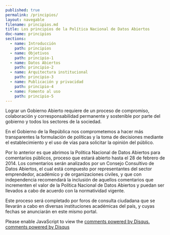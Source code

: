 ```yaml
---
published: true
permalink: /principios/
layout: navegable
filename: principios.md
title: Los principios de la Política Nacional de Datos Abiertos
doc-name: principios
sections:
  - name: Introducción
    path: principios
  - name: Objetivos
    path: principio-1
  - name: Datos Abiertos
    path: principio-2
  - name: Arquitectura institucional
    path: principio-3
  - name: Publicación y privacidad
    path: principio-4
  - name: Fomento al uso
    path: principio-5
---
```


Lograr un Gobierno Abierto requiere de un proceso de compromiso, colaboración y corresponsabilidad permanente y sostenible por parte del gobierno y todos los sectores de la sociedad. 

En el Gobierno de la República nos comprometemos a hacer más transparentes la formulación de políticas y la toma de decisiones mediante el establecimiento y el uso de vías para solicitar la opinión del público.

Por lo anterior es que abrimos la Política Nacional de Datos Abiertos para comentarios públicos, proceso que estará abierto hasta el 28 de febrero de 2014. Los comentarios serán analizados por un Consejo Consultivo de Datos Abiertos, el cual está compuesto por representantes del sector emprendedor, académico y de organizaciones civiles, y que con independencia recomendará la inclusión de aquellos comentarios que incrementen el valor de la Política Nacional de Datos Abiertos y puedan ser llevados a cabo de acuerdo con la normatividad vigente. 

Este proceso será completado por foros de consulta ciudadana que se llevarán a cabo en diversas instituciones académicas del país, y cuyas fechas se anunciarán en este mismo portal.



<div id="disqus_thread"></div>
<script type="text/javascript">
/* * * CONFIGURATION VARIABLES: EDIT BEFORE PASTING INTO YOUR WEBPAGE * * */
var disqus_shortname = 'mexicoabierto'; // required: replace example with your forum shortname
var disqus_identifier = 'principios';
var disqus_title = 'Introducción';
var disqus_url = 'http://mxabierto.github.io/iniciativa-datos-abiertos/principios';
/* * * DON'T EDIT BELOW THIS LINE * * */
(function() {
var dsq = document.createElement('script'); dsq.type = 'text/javascript'; dsq.async = true;
dsq.src = '//' + disqus_shortname + '.disqus.com/embed.js';
(document.getElementsByTagName('head')[0] || document.getElementsByTagName('body')[0]).appendChild(dsq);
})();
</script>
<noscript>Please enable JavaScript to view the <a href="http://disqus.com/?ref_noscript">comments powered by Disqus.</a></noscript>
<a href="http://disqus.com" class="dsq-brlink">comments powered by <span class="logo-disqus">Disqus</span></a>
